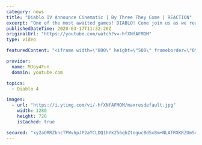 ```yaml
---
category: news
title: "Diablo IV Announce Cinematic | By Three They Come | REACTION"
excerpt: "One of the most awaited games! DIABLO! Come join us as we react to Diablo IV Announce Cinematic - By Three They Come! Be scared and be amazed in this ..."
publishedDateTime: 2020-03-17T11:32:26Z
originalUrl: "https://youtube.com/watch?v=-hfXNfAFMOM"
type: video

featuredContent: "<iframe width=\"800\" height=\"500\" frameborder=\"0\" src=\"https://www.youtube.com/embed/-hfXNfAFMOM\" allow=\"accelerometer; autoplay; encrypted-media; gyroscope; picture-in-picture\" allowfullscreen></iframe>"

provider:
  name: MJoy4Fun
  domain: youtube.com

topics:
  - Diablo 4

images:
  - url: "https://i.ytimg.com/vi/-hfXNfAFMOM/maxresdefault.jpg"
    width: 1280
    height: 720
    isCached: true

secured: "xy2aORRZkncTPWvhpJP2aYCLDQ1hYk256qhZtogucBd5x8m+NLAfRXKRZUmSoETlMwNZp6aYRQiV8E0nJqjcxhvoV5BS/uSa9NUquyXUokGHNpCakhMDuhVcdaqMvBy4RGsRXHamG+FGDGczeDVBlLVmKbd2w9svnsb3p+Dp+CQ4LWtOiC2O2j0CQp8hIAd97OaPI/DyFMx+w/V/q3x9ZU3uhvBf2Ihs/G00KU+x5u1OI/zOXBxIN1NvdqRQ2hgCyPvCPpV9Zsi9cLkcIl1NxAnJ2w6oWvI6nGsqO5LAox71dbcOXP5zvLOa+Q+xnRYUxcPBhKxzT6nXLtASFgJrGB1vBG2FKP7QRi9KKDpR899tSE2agsoyp/uBB0LLmpHWL8w1j1nnd+I8TUNdQSA2gQ2wR8gOC7g8WaAG00LX6s0KUqTaH5LXEq0eDqtMP8V4;OwOyQzKRiw8f59oqWc/Tvg=="
---
```


